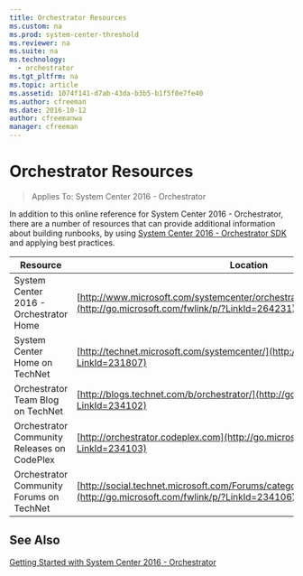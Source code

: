 ```yaml
---
title: Orchestrator Resources
ms.custom: na
ms.prod: system-center-threshold
ms.reviewer: na
ms.suite: na
ms.technology:
  - orchestrator
ms.tgt_pltfrm: na
ms.topic: article
ms.assetid: 1074f141-d7ab-43da-b3b5-b1f5f0e7fe40
ms.author: cfreeman
ms.date: 2016-10-12
author: cfreemanwa
manager: cfreeman
---
```

# Orchestrator Resources

> Applies To: System Center 2016 - Orchestrator

In addition to this online reference for System Center 2016 - Orchestrator, there are a number of resources that can provide additional information about building runbooks, by using [System Center 2016 - Orchestrator SDK](http://go.microsoft.com/fwlink/p/?LinkId=230570) and applying best practices.  

|Resource|Location|  
|------------|------------|  
|System Center 2016 - Orchestrator Home|[http://www.microsoft.com/systemcenter/orchestrator](http://go.microsoft.com/fwlink/p/?LinkId=264231)|  
|System Center Home on TechNet|[http://technet.microsoft.com/systemcenter/](http://go.microsoft.com/fwlink/p/?LinkId=231807)|  
|Orchestrator Team Blog on TechNet|[http://blogs.technet.com/b/orchestrator/](http://go.microsoft.com/fwlink/p/?LinkId=234102)|  
|Orchestrator Community Releases on CodePlex|[http://orchestrator.codeplex.com](http://go.microsoft.com/fwlink/p/?LinkId=234103)|  
|Orchestrator Community Forums on TechNet|[http://social.technet.microsoft.com/Forums/category/systemcenterorchestrator](http://go.microsoft.com/fwlink/p/?LinkId=234106)|  

## See Also  
[Getting Started with System Center 2016 - Orchestrator](../get-started/getting-started-with-system-center-2016---orchestrator.md)  
